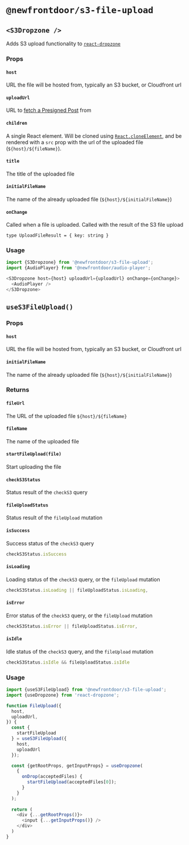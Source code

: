 # `@newfrontdoor/s3-file-upload`

## `<S3Dropzone />`

Adds S3 upload functionality to [`react-dropzone`](https://github.com/react-dropzone/react-dropzone)

### Props

#### `host`

URL the file will be hosted from, typically an S3 bucket, or Cloudfront url

#### `uploadUrl`

URL to [fetch a Presigned Post](https://docs.aws.amazon.com/AmazonS3/latest/dev/PresignedUrlUploadObject.html) from

#### `children`

A single React element. Will be cloned using [`React.cloneElement`](https://reactjs.org/docs/react-api.html#cloneelement),
and be rendered with a `src` prop with the url of the uploaded file (`${host}/${fileName}`).

#### `title`

The title of the uploaded file

#### `initialFileName`

The name of the already uploaded file (`${host}/${initialFileName}`)

#### `onChange`

Called when a file is uploaded. Called with the result of the S3 file upload

```
type UploadFileResult = { key: string }
```

### Usage

```js
import {S3Dropzone} from '@newfrontdoor/s3-file-upload';
import {AudioPlayer} from '@newfrontdoor/audio-player';

<S3Dropzone host={host} uploadUrl={uploadUrl} onChange={onChange}>
  <AudioPlayer />
</S3Dropzone>
```

## `useS3FileUpload()`

### Props

#### `host`

URL the file will be hosted from, typically an S3 bucket, or Cloudfront url

#### `initialFileName`

The name of the already uploaded file (`${host}/${initialFileName}`)

### Returns

#### `fileUrl`

The URL of the uploaded file `${host}/${fileName}`

#### `fileName`

The name of the uploaded file

#### `startFileUpload(file)`

Start uploading the file

#### `checkS3Status`

Status result of the `checkS3` query

#### `fileUploadStatus`

Status result of the `fileUpload` mutation

#### `isSuccess`

Success status of the `checkS3` query

```js
checkS3Status.isSuccess
```

#### `isLoading`

Loading status of the `checkS3` query, or the `fileUpload` mutation

```js
checkS3Status.isLoading || fileUploadStatus.isLoading,
```

#### `isError`

Error status of the `checkS3` query, or the `fileUpload` mutation

```js
checkS3Status.isError || fileUploadStatus.isError,
```

#### `isIdle`

Idle status of the `checkS3` query, and the `fileUpload` mutation

```js
checkS3Status.isIdle && fileUploadStatus.isIdle
```

### Usage

```js
import {useS3FileUpload} from '@newfrontdoor/s3-file-upload';
import {useDropzone} from 'react-dropzone';

function FileUpload({
  host,
  uploadUrl,
}) {
  const {
    startFileUpload
  } = useS3FileUpload({
    host,
    uploadUrl
  });

  const {getRootProps, getInputProps} = useDropzone(
    {
      onDrop(acceptedFiles) {
        startFileUpload(acceptedFiles[0]);
      }
    }
  );
  
  return (
    <div {...getRootProps()}>
      <input {...getInputProps()} />
    </div>
  )
}
```
